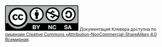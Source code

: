 <!-- markdownlint-disable MD041 -->

<a rel="license" href="http://creativecommons.org/licenses/by-nc-sa/4.0/"><img src="../assets/cc-by-nc-sa.svg"></a>
Документация Клевера доступна по <a rel="license" href="http://creativecommons.org/licenses/by-nc-sa/4.0/">лицензии Creative Commons «Attribution-NonCommercial-ShareAlike» 4.0 Всемирная</a>.
